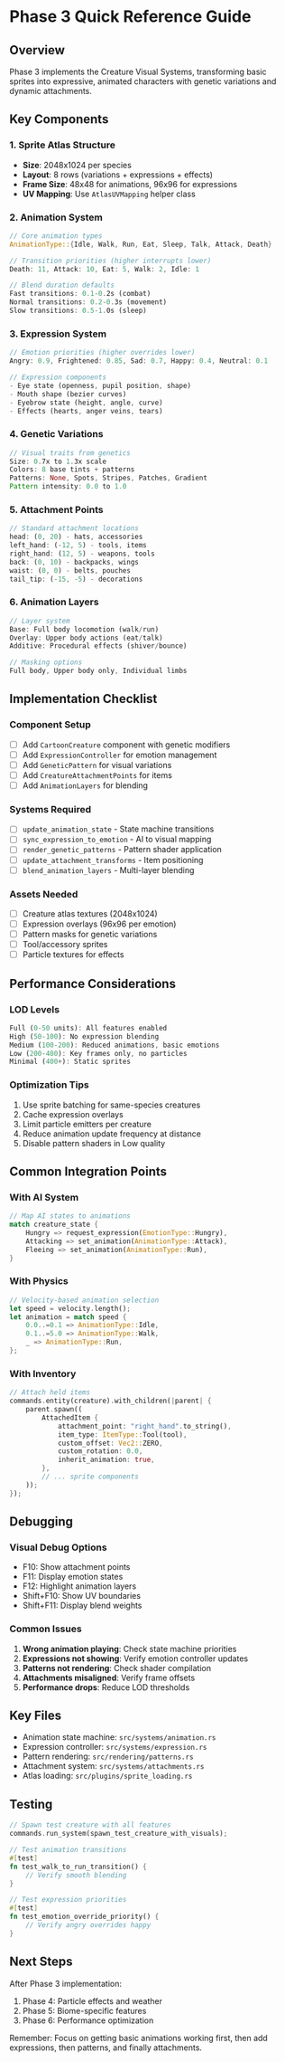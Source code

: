 # Phase 3 Quick Reference Guide

## Overview
Phase 3 implements the Creature Visual Systems, transforming basic sprites into expressive, animated characters with genetic variations and dynamic attachments.

## Key Components

### 1. Sprite Atlas Structure
- **Size**: 2048x1024 per species
- **Layout**: 8 rows (variations + expressions + effects)
- **Frame Size**: 48x48 for animations, 96x96 for expressions
- **UV Mapping**: Use `AtlasUVMapping` helper class

### 2. Animation System
```rust
// Core animation types
AnimationType::{Idle, Walk, Run, Eat, Sleep, Talk, Attack, Death}

// Transition priorities (higher interrupts lower)
Death: 11, Attack: 10, Eat: 5, Walk: 2, Idle: 1

// Blend duration defaults
Fast transitions: 0.1-0.2s (combat)
Normal transitions: 0.2-0.3s (movement)
Slow transitions: 0.5-1.0s (sleep)
```

### 3. Expression System
```rust
// Emotion priorities (higher overrides lower)
Angry: 0.9, Frightened: 0.85, Sad: 0.7, Happy: 0.4, Neutral: 0.1

// Expression components
- Eye state (openness, pupil position, shape)
- Mouth shape (bezier curves)
- Eyebrow state (height, angle, curve)
- Effects (hearts, anger veins, tears)
```

### 4. Genetic Variations
```rust
// Visual traits from genetics
Size: 0.7x to 1.3x scale
Colors: 8 base tints + patterns
Patterns: None, Spots, Stripes, Patches, Gradient
Pattern intensity: 0.0 to 1.0
```

### 5. Attachment Points
```rust
// Standard attachment locations
head: (0, 20) - hats, accessories
left_hand: (-12, 5) - tools, items
right_hand: (12, 5) - weapons, tools
back: (0, 10) - backpacks, wings
waist: (0, 0) - belts, pouches
tail_tip: (-15, -5) - decorations
```

### 6. Animation Layers
```rust
// Layer system
Base: Full body locomotion (walk/run)
Overlay: Upper body actions (eat/talk)
Additive: Procedural effects (shiver/bounce)

// Masking options
Full body, Upper body only, Individual limbs
```

## Implementation Checklist

### Component Setup
- [ ] Add `CartoonCreature` component with genetic modifiers
- [ ] Add `ExpressionController` for emotion management  
- [ ] Add `GeneticPattern` for visual variations
- [ ] Add `CreatureAttachmentPoints` for items
- [ ] Add `AnimationLayers` for blending

### Systems Required
- [ ] `update_animation_state` - State machine transitions
- [ ] `sync_expression_to_emotion` - AI to visual mapping
- [ ] `render_genetic_patterns` - Pattern shader application
- [ ] `update_attachment_transforms` - Item positioning
- [ ] `blend_animation_layers` - Multi-layer blending

### Assets Needed
- [ ] Creature atlas textures (2048x1024)
- [ ] Expression overlays (96x96 per emotion)
- [ ] Pattern masks for genetic variations
- [ ] Tool/accessory sprites
- [ ] Particle textures for effects

## Performance Considerations

### LOD Levels
```rust
Full (0-50 units): All features enabled
High (50-100): No expression blending
Medium (100-200): Reduced animations, basic emotions
Low (200-400): Key frames only, no particles
Minimal (400+): Static sprites
```

### Optimization Tips
1. Use sprite batching for same-species creatures
2. Cache expression overlays
3. Limit particle emitters per creature
4. Reduce animation update frequency at distance
5. Disable pattern shaders in Low quality

## Common Integration Points

### With AI System
```rust
// Map AI states to animations
match creature_state {
    Hungry => request_expression(EmotionType::Hungry),
    Attacking => set_animation(AnimationType::Attack),
    Fleeing => set_animation(AnimationType::Run),
}
```

### With Physics
```rust
// Velocity-based animation selection
let speed = velocity.length();
let animation = match speed {
    0.0..=0.1 => AnimationType::Idle,
    0.1..=5.0 => AnimationType::Walk,
    _ => AnimationType::Run,
};
```

### With Inventory
```rust
// Attach held items
commands.entity(creature).with_children(|parent| {
    parent.spawn((
        AttachedItem {
            attachment_point: "right_hand".to_string(),
            item_type: ItemType::Tool(tool),
            custom_offset: Vec2::ZERO,
            custom_rotation: 0.0,
            inherit_animation: true,
        },
        // ... sprite components
    ));
});
```

## Debugging

### Visual Debug Options
- F10: Show attachment points
- F11: Display emotion states
- F12: Highlight animation layers
- Shift+F10: Show UV boundaries
- Shift+F11: Display blend weights

### Common Issues
1. **Wrong animation playing**: Check state machine priorities
2. **Expressions not showing**: Verify emotion controller updates
3. **Patterns not rendering**: Check shader compilation
4. **Attachments misaligned**: Verify frame offsets
5. **Performance drops**: Reduce LOD thresholds

## Key Files
- Animation state machine: `src/systems/animation.rs`
- Expression controller: `src/systems/expression.rs`
- Pattern rendering: `src/rendering/patterns.rs`
- Attachment system: `src/systems/attachments.rs`
- Atlas loading: `src/plugins/sprite_loading.rs`

## Testing
```rust
// Spawn test creature with all features
commands.run_system(spawn_test_creature_with_visuals);

// Test animation transitions
#[test]
fn test_walk_to_run_transition() {
    // Verify smooth blending
}

// Test expression priorities
#[test]
fn test_emotion_override_priority() {
    // Verify angry overrides happy
}
```

## Next Steps
After Phase 3 implementation:
1. Phase 4: Particle effects and weather
2. Phase 5: Biome-specific features
3. Phase 6: Performance optimization

Remember: Focus on getting basic animations working first, then add expressions, then patterns, and finally attachments.